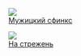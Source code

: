 ![](/books/prose_classic/Михаил%20Александрович%20Зенкевич/Мужицкий%20сфинкс.jpg)  
[Мужицкий сфинкс](/books/prose_classic/Михаил%20Александрович%20Зенкевич/Мужицкий%20сфинкс)

![](/books/prose_classic/Михаил%20Александрович%20Зенкевич/На%20стрежень.jpg)  
[На стрежень](/books/prose_classic/Михаил%20Александрович%20Зенкевич/На%20стрежень)
